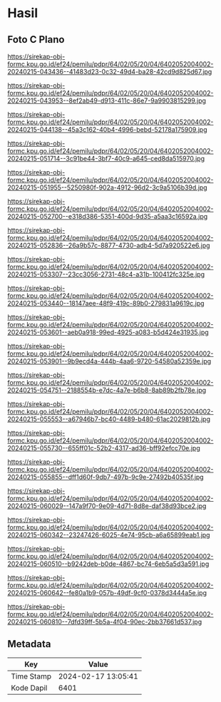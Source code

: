 # Hasil

## Foto C Plano

https://sirekap-obj-formc.kpu.go.id/ef24/pemilu/pdpr/64/02/05/20/04/6402052004002-20240215-043436--41483d23-0c32-49d4-ba28-42cd9d825d67.jpg

https://sirekap-obj-formc.kpu.go.id/ef24/pemilu/pdpr/64/02/05/20/04/6402052004002-20240215-043953--8ef2ab49-d913-411c-86e7-9a9903815299.jpg

https://sirekap-obj-formc.kpu.go.id/ef24/pemilu/pdpr/64/02/05/20/04/6402052004002-20240215-044138--45a3c162-40b4-4996-bebd-52178a175909.jpg

https://sirekap-obj-formc.kpu.go.id/ef24/pemilu/pdpr/64/02/05/20/04/6402052004002-20240215-051714--3c91be44-3bf7-40c9-a645-ced8da515970.jpg

https://sirekap-obj-formc.kpu.go.id/ef24/pemilu/pdpr/64/02/05/20/04/6402052004002-20240215-051955--5250980f-902a-4912-96d2-3c9a5106b39d.jpg

https://sirekap-obj-formc.kpu.go.id/ef24/pemilu/pdpr/64/02/05/20/04/6402052004002-20240215-052700--e318d386-5351-400d-9d35-a5aa3c16592a.jpg

https://sirekap-obj-formc.kpu.go.id/ef24/pemilu/pdpr/64/02/05/20/04/6402052004002-20240215-052836--26a9b57c-8877-4730-adb4-5d7a920522e6.jpg

https://sirekap-obj-formc.kpu.go.id/ef24/pemilu/pdpr/64/02/05/20/04/6402052004002-20240215-053307--23cc3056-2731-48c4-a31b-100412fc325e.jpg

https://sirekap-obj-formc.kpu.go.id/ef24/pemilu/pdpr/64/02/05/20/04/6402052004002-20240215-053440--18147aee-48f9-419c-89b0-279831a9619c.jpg

https://sirekap-obj-formc.kpu.go.id/ef24/pemilu/pdpr/64/02/05/20/04/6402052004002-20240215-053601--aeb0a918-99ed-4925-a083-b5d424e31935.jpg

https://sirekap-obj-formc.kpu.go.id/ef24/pemilu/pdpr/64/02/05/20/04/6402052004002-20240215-053901--9b9ecd4a-444b-4aa6-9720-54580a52359e.jpg

https://sirekap-obj-formc.kpu.go.id/ef24/pemilu/pdpr/64/02/05/20/04/6402052004002-20240215-054751--2188554b-e7dc-4a7e-b6b8-8ab89b2fb78e.jpg

https://sirekap-obj-formc.kpu.go.id/ef24/pemilu/pdpr/64/02/05/20/04/6402052004002-20240215-055553--a67946b7-bc40-4489-b480-61ac2029812b.jpg

https://sirekap-obj-formc.kpu.go.id/ef24/pemilu/pdpr/64/02/05/20/04/6402052004002-20240215-055730--655ff01c-52b2-4317-ad36-bff92efcc70e.jpg

https://sirekap-obj-formc.kpu.go.id/ef24/pemilu/pdpr/64/02/05/20/04/6402052004002-20240215-055855--dff1d60f-9db7-497b-9c9e-27492b40535f.jpg

https://sirekap-obj-formc.kpu.go.id/ef24/pemilu/pdpr/64/02/05/20/04/6402052004002-20240215-060029--147a9f70-9e09-4d71-8d8e-daf38d93bce2.jpg

https://sirekap-obj-formc.kpu.go.id/ef24/pemilu/pdpr/64/02/05/20/04/6402052004002-20240215-060342--23247426-6025-4e74-95cb-a6a65899eab1.jpg

https://sirekap-obj-formc.kpu.go.id/ef24/pemilu/pdpr/64/02/05/20/04/6402052004002-20240215-060510--b9242deb-b0de-4867-bc74-6eb5a5d3a591.jpg

https://sirekap-obj-formc.kpu.go.id/ef24/pemilu/pdpr/64/02/05/20/04/6402052004002-20240215-060642--fe80a1b9-057b-49df-9cf0-0378d3444a5e.jpg

https://sirekap-obj-formc.kpu.go.id/ef24/pemilu/pdpr/64/02/05/20/04/6402052004002-20240215-060810--7dfd39ff-5b5a-4f04-90ec-2bb37661d537.jpg


## Metadata

| Key        | Value               |
| ---------- | ------------------- |
| Time Stamp | 2024-02-17 13:05:41 |
| Kode Dapil | 6401                |



